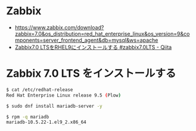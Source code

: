 # Zabbix
- https://www.zabbix.com/download?zabbix=7.0&os_distribution=red_hat_enterprise_linux&os_version=9&components=server_frontend_agent&db=mysql&ws=apache
- [Zabbix7.0 LTSをRHEL9にインストールする #zabbix7.0LTS - Qiita](https://qiita.com/mi_h/items/70e5d85838891850890d)
# Zabbix 7.0 LTS をインストールする
```bash
$ cat /etc/redhat-release
Red Hat Enterprise Linux release 9.5 (Plow)
```

```bash
$ sudo dnf install mariadb-server -y

$ rpm -q mariadb
mariadb-10.5.22-1.el9_2.x86_64
```
